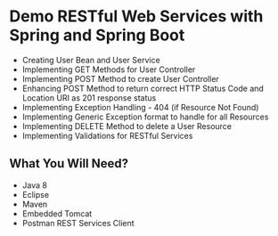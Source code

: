 # Demo RESTful Web Services with Spring and Spring Boot

- Creating User Bean and User Service
- Implementing GET Methods for User Controller
- Implementing POST Method to create User Controller
- Enhancing POST Method to return correct HTTP Status Code and Location URI as 201 response status
- Implementing Exception Handling - 404 (if Resource Not Found)
- Implementing Generic Exception format to handle for all Resources
- Implementing DELETE Method to delete a User Resource
- Implementing Validations for RESTful Services

## What You Will Need?

- Java 8
- Eclipse
- Maven
- Embedded Tomcat
- Postman REST Services Client
